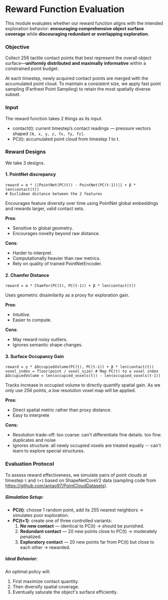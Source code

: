 # Reward Function Evaluation

This module evaluates whether our reward function aligns with the intended exploration behavior: **encouraging comprehensive object surface coverage** while **discouraging redundant or overlapping exploration**.

### Objective

Collect 256 tactile contact points that best represent the overall object surface—**uniformly distributed and maximally informative** within a constrained point budget.

At each timestep, newly acquired contact points are merged with the accumulated point cloud. To maintain a consistent size, we apply fast point sampling (Farthest Point Sampling) to retain the most spatially diverse subset.

### Input

The reward function takes 2 things as its input.

* contact(t): current timestep’s contact readings — pressure vectors shaped `[N, x, y, z, fx, fy, fz]`.
* PC(t): accumulated point cloud from timestep 1 to t.



### Reward Designs

We take 3 designs.

#### 1. PointNet discrepancy

```
reward = α * ||PointNet(PC(t)) - PointNet(PC(t-1))|| + β * len(contact(t))
# Euclidean distance between the 2 features
```

Encourages feature diversity over time using PointNet global embeddings and rewards larger, valid contact sets.

**Pros**:

- Sensitive to global geometry.
- Encourages novelty beyond raw distance.

**Cons**:

- Harder to interpret.
- Computationally heavier than raw metrics.
- Rely on quality of trained PointNetEncoder.

#### 2. Chamfer Distance

```
reward = α * Chamfer(PC(t), PC(t-1)) + β * len(contact(t))
```

Uses geometric dissimilarity as a proxy for exploration gain.

**Pros**:

- Intuitive.
- Easier to compute.

**Cons**:

- May reward noisy outliers.
- Ignores semantic shape changes.

#### 3. Surface Occupancy Gain

```
reward = γ * ΔOccupiedVolume(PC(t), PC(t-1)) + β * len(contact(t))
voxel_index = floor(point / voxel_size) # Map PC(t) to a voxel index
ΔOccupiedVolume = len(occupied_voxels(t)) - len(occupied_voxels(t-1))
```

Tracks increase in occupied volume to directly quantify spatial gain. As we only use 256 points, a low resolution voxel map will be applied.

**Pros:**

* Direct spatial metric rather than proxy distance.
* Easy to interprete

**Cons:**

* Resolution trade-off: too coarse: can't differentiate fine details. too fine: duplicates and noise
* Ignores structure: all newly occupied voxels are treated equally -- can't learn to explore special structures.



### Evaluation Protocol

To assess reward effectiveness, we simulate pairs of point clouds at timestep `t` and `t+1` based on ShapeNetCoreV2 data (sampling code from https://github.com/antao97/PointCloudDatasets).

##### Simulation Setup:

- **PC(t)**: choose 1 random point, add its 255 nearest neighbors → simulates poor exploration.
- **PC(t+1)**: create one of three controlled variants:
  1. **No new contact** — identical to PC(t) → should be punished.
  2. **Redundant contact** — 20 new points close to PC(t) → moderately penalized.
  3. **Exploratory contact** — 20 new points far from PC(t) but close to each other → rewarded.

##### Ideal Behavior:

An optimal policy will:

1. First maximize contact quantity.
2. Then diversify spatial coverage.
3. Eventually saturate the object's surface efficiently.